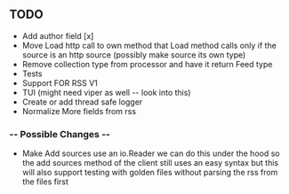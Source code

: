 ## TODO

+ Add author field [x]
+ Move Load http call to own method that Load method calls only if the source is an http source (possibly make source its own type)
+ Remove collection type from processor and have it return Feed type
+ Tests
+ Support FOR RSS V1 
+ TUI (might need viper as well -- look into this)
+ Create or add thread safe logger 
+ Normalize More fields from rss 


### -- Possible Changes -- 
+ Make Add sources use an io.Reader we can do this under the hood so the add sources method of the client still uses an easy syntax but this will also support testing with golden files without parsing the rss from the files first 